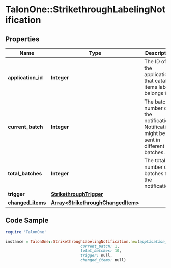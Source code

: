 # TalonOne::StrikethroughLabelingNotification

## Properties

Name | Type | Description | Notes
------------ | ------------- | ------------- | -------------
**application_id** | **Integer** | The ID of the application that catalog items labels belongs to. | 
**current_batch** | **Integer** | The batch number of the notification. Notifications might be sent in different batches. | 
**total_batches** | **Integer** | The total number of batches for the notification. | 
**trigger** | [**StrikethroughTrigger**](StrikethroughTrigger.md) |  | 
**changed_items** | [**Array&lt;StrikethroughChangedItem&gt;**](StrikethroughChangedItem.md) |  | 

## Code Sample

```ruby
require 'TalonOne'

instance = TalonOne::StrikethroughLabelingNotification.new(application_id: 322,
                                 current_batch: 1,
                                 total_batches: 10,
                                 trigger: null,
                                 changed_items: null)
```


